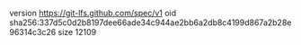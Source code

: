 version https://git-lfs.github.com/spec/v1
oid sha256:337d5c0d2b8197dee66ade34c944ae2bb6a2db8c4199d867a2b28e96314c3c26
size 12109
